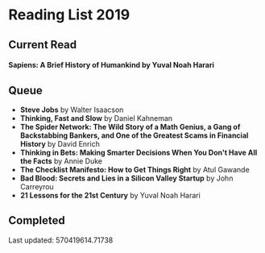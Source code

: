# Reading List 2019
## Current Read

#### Sapiens: A Brief History of Humankind by Yuval Noah Harari

## Queue

- **Steve Jobs** by Walter Isaacson
- **Thinking, Fast and Slow** by Daniel Kahneman
- **The Spider Network: The Wild Story of a Math Genius, a Gang of Backstabbing Bankers, and One of the Greatest Scams in Financial History** by David Enrich
- **Thinking in Bets: Making Smarter Decisions When You Don't Have All the Facts** by Annie Duke
- **The Checklist Manifesto: How to Get Things Right** by Atul Gawande
- **Bad Blood: Secrets and Lies in a Silicon Valley Startup** by John Carreyrou
- **21 Lessons for the 21st Century** by Yuval Noah Harari

## Completed

Last updated: 570419614.71738